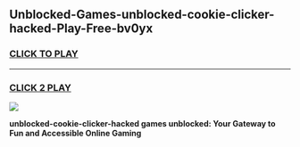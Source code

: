 
## Unblocked-Games-unblocked-cookie-clicker-hacked-Play-Free-bv0yx
<h3>
<a href="https://premium76.site?title=unblocked-cookie-clicker-hacked&ref=23A">CLICK TO PLAY</a></h3>
<hr>

<h3>
<a href="https://premium76.site?title=unblocked-cookie-clicker-hacked&ref=23A">CLICK 2 PLAY</a>
  
</h3>

<a href="https://premium76.site?title=unblocked-cookie-clicker-hacked&ref=23A"><img src="https://clearcache.store/games.png"></a>


**unblocked-cookie-clicker-hacked games unblocked: Your Gateway to Fun and Accessible Online Gaming**
